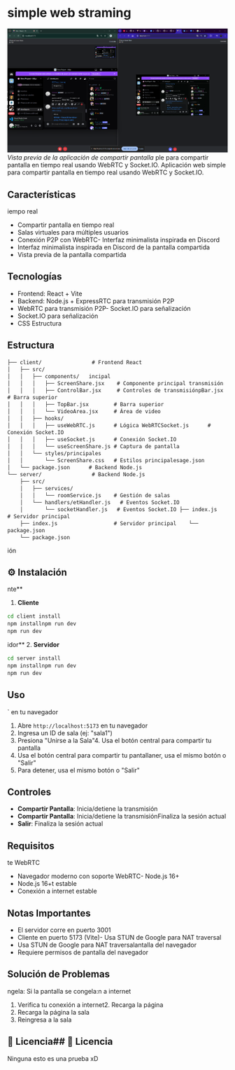 # simple web straming

![Vista previa de la aplicación](./image.png)
*Vista previa de la aplicación de compartir pantalla*
ple para compartir pantalla en tiempo real usando WebRTC y Socket.IO.
Aplicación web simple para compartir pantalla en tiempo real usando WebRTC y Socket.IO.

## Características
iempo real
- Compartir pantalla en tiempo real
- Salas virtuales para múltiples usuarios
- Conexión P2P con WebRTC- Interfaz minimalista inspirada en Discord
- Interfaz minimalista inspirada en Discord de la pantalla compartida
- Vista previa de la pantalla compartida

## Tecnologías

- Frontend: React + Vite
- Backend: Node.js + ExpressRTC para transmisión P2P
- WebRTC para transmisión P2P- Socket.IO para señalización
- Socket.IO para señalización
- CSS
Estructura
## Estructura

``` # Frontend React
├── client/                # Frontend React
│   ├── src/
│   │   ├── components/   incipal
│   │   │   ├── ScreenShare.jsx    # Componente principal transmisión
│   │   │   ├── ControlBar.jsx     # Controles de transmisiónpBar.jsx        # Barra superior
│   │   │   ├── TopBar.jsx        # Barra superior
│   │   │   └── VideoArea.jsx     # Área de video
│   │   ├── hooks/
│   │   │   ├── useWebRTC.js      # Lógica WebRTCSocket.js      # Conexión Socket.IO
│   │   │   ├── useSocket.js      # Conexión Socket.IO
│   │   │   └── useScreenShare.js # Captura de pantalla
│   │   └── styles/principales
│   │       └── ScreenShare.css   # Estilos principalesage.json
│   └── package.json      # Backend Node.js
└── server/                # Backend Node.js
    ├── src/
    │   ├── services/
    │   │   └── roomService.js    # Gestión de salas
    │   └── handlers/etHandler.js   # Eventos Socket.IO
    │       └── socketHandler.js   # Eventos Socket.IO ├── index.js                  # Servidor principal
    ├── index.js                  # Servidor principal    └── package.json
    └── package.json
```
ión
## ⚙️ Instalación
nte**
1. **Cliente**
```bash
cd client install
npm installnpm run dev
npm run dev
```
idor**
2. **Servidor**
```bash
cd server install
npm installnpm run dev
npm run dev
```

## Uso
` en tu navegador
1. Abre `http://localhost:5173` en tu navegador
2. Ingresa un ID de sala (ej: "sala1")
3. Presiona "Unirse a la Sala"4. Usa el botón central para compartir tu pantalla
4. Usa el botón central para compartir tu pantallaner, usa el mismo botón o "Salir"
5. Para detener, usa el mismo botón o "Salir"

## Controles
- **Compartir Pantalla**: Inicia/detiene la transmisión
- **Compartir Pantalla**: Inicia/detiene la transmisiónFinaliza la sesión actual
- **Salir**: Finaliza la sesión actual

## Requisitos
te WebRTC
- Navegador moderno con soporte WebRTC- Node.js 16+
- Node.js 16+t estable
- Conexión a internet estable

## Notas Importantes

- El servidor corre en puerto 3001
- Cliente en puerto 5173 (Vite)- Usa STUN de Google para NAT traversal
- Usa STUN de Google para NAT traversalantalla del navegador
- Requiere permisos de pantalla del navegador

## Solución de Problemas
ngela:
Si la pantalla se congela:n a internet
1. Verifica tu conexión a internet2. Recarga la página
2. Recarga la página la sala
3. Reingresa a la sala



## 📝 Licencia## 📝 Licencia
Ninguna esto es una prueba xD